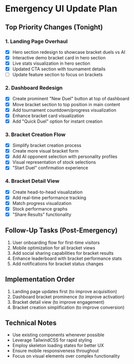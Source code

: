 # Emergency UI Update Plan

## Top Priority Changes (Tonight)

### 1. Landing Page Overhaul
- [x] Hero section redesign to showcase bracket duels vs AI
- [x] Interactive demo bracket card in hero section
- [x] Live stats visualization in hero section
- [x] Updated CTA section with tournament details
- [ ] Update feature section to focus on brackets

### 2. Dashboard Redesign
- [x] Create prominent "New Duel" button at top of dashboard
- [x] Move bracket section to top position in main content
- [x] Add tournament countdown/progress visualization
- [x] Enhance bracket card visualization
- [x] Add "Quick Duel" option for instant creation

### 3. Bracket Creation Flow
- [x] Simplify bracket creation process
- [x] Create more visual bracket form
- [x] Add AI opponent selection with personality profiles
- [x] Visual representation of stock selections
- [x] "Start Duel" confirmation experience

### 4. Bracket Detail View
- [x] Create head-to-head visualization
- [x] Add real-time performance tracking
- [x] Match progress visualization
- [x] Stock performance graphs
- [x] "Share Results" functionality

## Follow-Up Tasks (Post-Emergency)

1. User onboarding flow for first-time visitors
2. Mobile optimization for all bracket views
3. Add social sharing capabilities for bracket results
4. Enhance leaderboard with bracket performance stats
5. Add notifications for bracket status changes

## Implementation Order

1. Landing page updates first (to improve acquisition)
2. Dashboard bracket prominence (to improve activation)
3. Bracket detail view (to improve engagement)
4. Bracket creation simplification (to improve conversion)

## Technical Notes

- Use existing components whenever possible
- Leverage TailwindCSS for rapid styling
- Employ skeleton loading states for better UX
- Ensure mobile responsiveness throughout
- Focus on visual elements over complex functionality